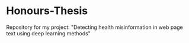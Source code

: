 # Honours-Thesis
Repository for my project: "Detecting health misinformation in web page text using deep learning methods"
